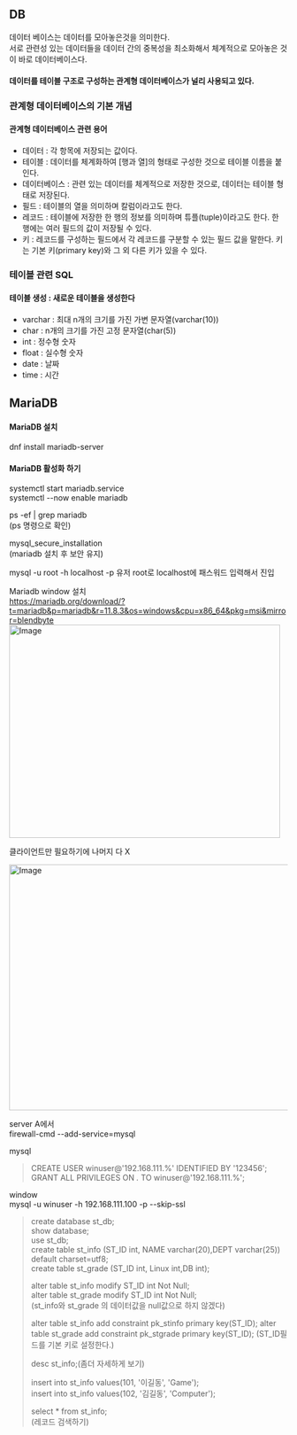 ## DB

데이터 베이스는 데이터를 모아놓은것을 의미한다.<br/>
서로 관련성 있는 데이터들을 데이터 간의 중복성을 최소화해서 체계적으로 모아놓은 것이 바로 데이터베이스다.<br/>
#### 데이터를 테이블 구조로 구성하는 관계형 데이터베이스가 널리 사용되고 있다.

### 관계형 데이터베이스의 기본 개념


#### 관계형 데이터베이스 관련 용어

* 데이터 : 각 항목에 저장되는 값이다.
* 테이블 : 데이터를 체계화하여 [행과 열]의 형태로 구성한 것으로 테이블 이름을 붙인다.
* 데이터베이스 : 관련 있는 데이터를 체계적으로 저장한 것으로, 데이터는 테이블 형태로 저장된다.
* 필드 : 테이블의 열을 의미하며 칼럼이라고도 한다.
* 레코드 : 테이블에 저장한 한 행의 정보를 의미하며 튜플(tuple)이라고도 한다. 한 행에는 여러 필드의 값이 저장될 수 있다.
* 키 : 레코드를 구성하는 필드에서 각 레코드를 구분할 수 있는 필드 값을 말한다. 키는 기본 키(primary key)와 그 외 다른 키가 있을 수 있다.

### 테이블 관련 SQL

#### 테이블 생성 : 새로운 테이블을 생성한다

* varchar : 최대 n개의 크기를 가진 가변 문자열(varchar(10))
* char : n개의 크기를 가진 고정 문자열(char(5))
* int : 정수형 숫자
* float : 실수형 숫자
* date : 날짜
* time : 시간


## MariaDB 

#### MariaDB 설치
dnf install mariadb-server

#### MariaDB 활성화 하기
systemctl start mariadb.service<br/>
systemctl --now enable mariadb <br/>

ps -ef | grep mariadb <br/>
(ps 명령으로 확인)<br/>

mysql_secure_installation<br/>
(mariadb 설치 후 보안 유지)<br/>

mysql -u root -h localhost -p
유저 root로 localhost에 패스워드 입력해서 진입

Mariadb window 설치 <br/>
https://mariadb.org/download/?t=mariadb&p=mariadb&r=11.8.3&os=windows&cpu=x86_64&pkg=msi&mirror=blendbyte
<br/>
<img width="490" height="385" alt="Image" src="https://github.com/user-attachments/assets/e72b9307-e634-46cc-b4d7-e105552caaff" />

클라이언트만 필요하기에 나머지 다 X

<img width="757" height="444" alt="Image" src="https://github.com/user-attachments/assets/55a7cf7d-5a2d-4240-92ce-e9d6cd67bdaa" />

server A에서<br/>
firewall-cmd --add-service=mysql<br/>

mysql
>CREATE USER winuser@'192.168.111.%' IDENTIFIED BY '123456';<br/>
>GRANT ALL PRIVILEGES ON *.* TO winuser@'192.168.111.%'; <br/>

window<br/>
mysql -u winuser -h 192.168.111.100 -p --skip-ssl<br/>

>create database st_db;<br/>
>show database;<br/>
>use st_db;<br/>
>create table st_info (ST_ID int, NAME varchar(20),DEPT varchar(25)) default charset=utf8;<br/>
>create table st_grade (ST_ID int, Linux int,DB int);<br/>
>
>alter table st_info modify ST_ID int Not Null;<br/>
>alter table st_grade modify ST_ID int Not Null;<br/>
>(st_info와 st_grade 의 데이터값을 null값으로 하지 않겠다)<br/>
>
>alter table st_info add constraint pk_stinfo primary key(ST_ID);
>alter table st_grade add constraint pk_stgrade primary key(ST_ID);
>(ST_ID필드를 기본 키로 설정한다.)<br/>
>
>desc st_info;(좀더 자세하게 보기)<br/>
>
>insert into st_info values(101, '이길동', 'Game');<br/>
>insert into st_info values(102, '김길동', 'Computer');<br/>
>
>select * from st_info;<br/>
>(레코드 검색하기)<br/>











































